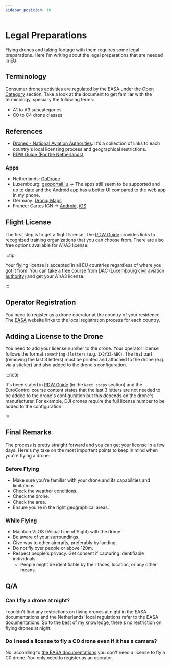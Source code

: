 ```yaml
---
sidebar_position: 10
---
```


# Legal Preparations

Flying drones and taking footage with them requires some legal preparations. Here I'm writing about the legal preparations that are needed in EU:

## Terminology

Consumer drones activities are regulated by the EASA under the [Open Category](https://www.easa.europa.eu/en/domains/civil-drones/drones-regulatory-framework-background/open-category-civil-drones) section. Take a look at the document to get familiar with the terminology, specially the following terms:
- A1 to A3 subcategories
- C0 to C4 drone classes

## References

- [Drones - National Aviation Authorities](https://www.easa.europa.eu/en/domains/civil-drones/naa): It's a collection of links to each country's local licensing process and geographical restrictions.
- [RDW Guide (For the Netherlands)](https://www.rdw.nl/en/drone/applying-for-a-pilot-licence-or-operator-number-for-a-drone)

### Apps

- Netherlands: [GoDrone](https://www.altitudeangel.com/solutions/godrone)
- Luxembourg: [geoportail.lu](https://www.geoportail.lu/en/applications/mobile-apps/) -> The apps still seem to be supported and up to date and the Android app has a better UI compared to the web app in my phone.
- Germany: [Droniq Maps](https://droniq.de/en/droniq-maps/)
- France: Cartes IGN -> [Android](https://play.google.com/store/apps/details?id=fr.ign.geoportail), [iOS](https://apps.apple.com/nl/app/cartes-ign/id748345888)

## Flight License

The first step is to get a flight license. The [RDW Guide](https://www.rdw.nl/particulier/voertuigen/drone/het-vliegbewijs-en-het-exploitantnummer-van-een-drone/aanvragen) provides links to recognized training organizations that you can choose from. There are also free options available for A1/A3 license:

:::tip

Your flying license is accepted in all EU countries regardless of where you got it from. You can take a free course from [DAC (Luxembourg civil aviation authority)](https://dac.gouvernement.lu/en/drones/train-where-how.html) and get your A1/A3 license.

:::

## Operator Registration

You need to register as a drone operator at the country of your residence. The [EASA](https://www.easa.europa.eu/en/domains/civil-drones/naa) website links to the local registration process for each country.

## Adding a License to the Drone

You need to add your license number to the drone. Your operator license follows the format `something-3letters` (e.g. `1X2Y3Z-ABC`). The first part (removing the last 3 letters) must be printed and attached to the drone (e.g. via a sticker) and also added to the drone's configuration.

:::note

It's been stated in [RDW Guide](https://www.rdw.nl/en/drone/applying-for-a-pilot-licence-or-operator-number-for-a-drone) (in the `Next steps` section) and the EuroControl course content states that the last 3 letters are not needed to be added to the drone's configuration but this depends on the drone's manufacturer. For example, DJI drones require the full license number to be added to the configuration.

:::

## Final Remarks

The process is pretty straight forward and you can get your license in a few days. Here's my take on the most important points to keep in mind when you're flying a drone:

### Before Flying

- Make sure you're familiar with your drone and its capabilities and limitations.
- Check the weather conditions.
- Check the drone.
- Check the area.
- Ensure you're in the right geographical areas.

### While Flying

- Maintain VLOS (Visual Line of Sight) with the drone.
- Be aware of your surroundings.
- Give way to other aircrafts, preferably by landing.
- Do not fly over people or above 120m.
- Respect people's privacy. Get consent if capturing identifiable individuals.
  - People might be identifiable by their faces, location, or any other means.

## Q/A

### Can I fly a drone at night?

I couldn't find any restrictions on flying drones at night in the EASA documentations and the Netherlands' local regulations refer to the EASA documentations. So to the best of my knowledge, there's no restriction on flying drones at night.

### Do I need a license to fly a C0 drone even if it has a camera?

No, according to [the EASA documentations](https://www.easa.europa.eu/en/domains/civil-drones/drones-regulatory-framework-background/open-category-civil-drones) you don't need a license to fly a C0 drone. You only need to register as an operator.

